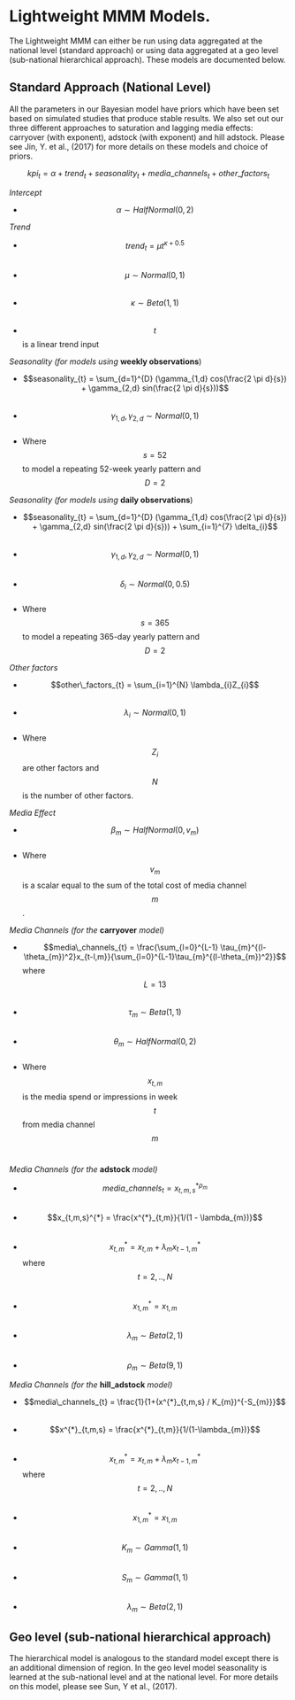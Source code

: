 # Lightweight MMM Models.

The Lightweight MMM can either be run using data aggregated at the national level (standard approach) or using data aggregated at a geo level (sub-national hierarchical approach). These models are documented below.



## Standard Approach (National Level)

All the parameters in our Bayesian model have priors which have been set based on simulated studies that produce stable results. We also set out our three different approaches to saturation and lagging media effects: carryover (with exponent), adstock (with exponent) and hill adstock. Please see Jin, Y. et al., (2017) for more details on these models and choice of priors.

 $$kpi_{t} = \alpha + trend_{t} + seasonality_{t} + media\_channels_{t} + other\_factors_{t} $$

*Intercept*<br>
- $$\alpha \sim HalfNormal(0,2)$$

*Trend*<br>
- $$trend_{t} = \mu t^{\kappa + 0.5}$$<br>
- $$\mu \sim Normal(0,1)$$<br>
- $$\kappa \sim Beta(1,1)$$<br>
- $$t$$ is a linear trend input

*Seasonality (for models using* **weekly observations**)<br>
- $$seasonality_{t} = \sum_{d=1}^{D} (\gamma_{1,d} cos(\frac{2 \pi d}{s}) + \gamma_{2,d} sin(\frac{2 \pi d}{s}))$$<br>
- $$\gamma_{1,d}, \gamma_{2,d} \sim Normal(0,1)$$<br>
- Where $$s=52$$ to model a repeating 52-week yearly pattern and $$D=2$$

*Seasonality (for models using* **daily observations**)<br>
- $$seasonality_{t} = \sum_{d=1}^{D} (\gamma_{1,d} cos(\frac{2 \pi d}{s}) + \gamma_{2,d} sin(\frac{2 \pi d}{s})) + \sum_{i=1}^{7} \delta_{i}$$<br>
- $$\gamma_{1,d}, \gamma_{2,d} \sim Normal(0,1)$$<br>
- $$\delta_{i} \sim Normal(0,0.5)$$<br>
- Where $$s=365$$ to model a repeating 365-day yearly pattern and $$D=2$$

*Other factors*<br>
- $$other\_factors_{t} = \sum_{i=1}^{N} \lambda_{i}Z_{i}$$<br>
- $$\lambda_{i}  \sim  Normal(0,1)$$<br>
- Where $$Z_{i}$$ are other factors and $$N$$ is the number of other factors.

*Media Effect*<br>
- $$\beta_{m} \sim HalfNormal(0,v_{m})$$<br>
- Where $$v_{m}$$ is a scalar equal to the sum of the total cost of media channel $$m$$.

*Media Channels (for the* **carryover** *model)*<br>
- $$media\_channels_{t} = \frac{\sum_{l=0}^{L-1} \tau_{m}^{(l-\theta_{m})^2}x_{t-l,m}}{\sum_{l=0}^{L-1}\tau_{m}^{(l-\theta_{m})^2}}$$  where $$L=13$$<br>
- $$\tau_{m} \sim Beta(1,1)$$<br>
- $$\theta_{m} \sim HalfNormal(0,2)$$<br>
- Where $$x_{t,m}$$ is the media spend or impressions in week $$t$$ from media channel $$m$$<br>

*Media Channels (for the* **adstock** *model)*<br>
- $$media\_channels_{t} = x_{t,m,s}^{*\rho_{m}}$$<br>
- $$x_{t,m,s}^{*} = \frac{x^{*}_{t,m}}{1/(1 - \lambda_{m})}$$<br>
- $$x_{t,m}^{*} = x_{t,m} + \lambda_{m} x_{t-1,m}^{*}$$ where $$t=2,..,N$$<br>
- $$x_{1,m}^{*} = x_{1,m}$$<br>
- $$\lambda_{m} \sim Beta(2,1)$$<br>
- $$\rho_{m} \sim Beta(9,1)$$

*Media Channels (for the* **hill_adstock** *model)*<br>
- $$media\_channels_{t} = \frac{1}{1+(x^{*}_{t,m,s} / K_{m})^{-S_{m}}}$$<br>
- $$x^{*}_{t,m,s} = \frac{x^{*}_{t,m}}{1/(1-\lambda_{m})}$$<br>
- $$x_{t,m}^{*} = x_{t,m} + \lambda_{m} x_{t-1,m}^{*}$$ where $$t=2,..,N$$<br>
- $$x_{1,m}^{*} = x_{1,m}$$<br>
- $$K_{m} \sim Gamma(1,1)$$<br>
- $$S_{m} \sim Gamma(1,1)$$<br>
- $$\lambda_{m} \sim Beta(2,1)$$

## Geo level (sub-national hierarchical approach)

The hierarchical model is analogous to the standard model except there is an additional dimension of region. In the geo level model seasonality is learned at the sub-national level and at the national level. For more details on this model, please see Sun, Y et al., (2017).